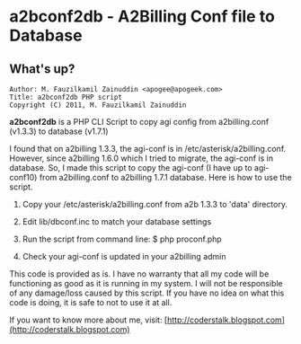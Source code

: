 # a2bconf2db - A2Billing Conf file to Database
## What's up?

    Author: M. Fauzilkamil Zainuddin <apogee@apogeek.com>
    Title: a2bconf2db PHP script
    Copyright (C) 2011, M. Fauzilkamil Zainuddin

**a2bconf2db** is a PHP CLI Script to copy agi config from a2billing.conf (v1.3.3) to database (v1.7.1)

I found that on a2billing 1.3.3, the agi-conf is in /etc/asterisk/a2billing.conf. However, since a2billing 1.6.0
which I tried to migrate, the agi-conf is in database. So, I made this script to copy the agi-conf (I have up to agi-conf10) 
from a2billing.conf to a2billing 1.7.1 database. Here is how to use the script.

1. Copy your /etc/asterisk/a2billing.conf from a2b 1.3.3 to 'data' directory.

2. Edit lib/dbconf.inc to match your database settings 

3. Run the script from command line:
    $ php proconf.php

4. Check your agi-conf is updated in your a2billing admin

This code is provided as is. I have no warranty that all my code will be functioning as good as it is running
in my system. I will not be responsible of any damage/loss caused by this script. If you have no idea on 
what this code is doing, it is safe to not to use it at all.

If you want to know more about me, visit: [http://coderstalk.blogspot.com](http://coderstalk.blogspot.com)
